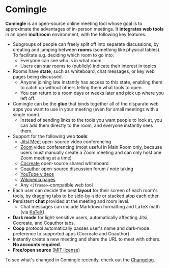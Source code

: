 # Comingle

**Comingle** is an open-source online meeting tool
whose goal is to approximate the advantages of in-person meetings.
It **integrates web tools** in an open **multiroom** environment,
with the following key features:

* Subgroups of people can freely split off into separate discussions, by
  creating and jumping between **rooms** (something like physical tables).
  To facilitate e.g. deciding which room to go into:
  * Everyone can see who is in what room
  * Users can star rooms to (publicly) indicate their interest in topics
* Rooms have **state**, such as whiteboard, chat messages,
  or key web pages being discussed.
  * Anyone joining late instantly has access to this state,
    enabling them to catch up without others telling them what tools to open.
  * You can return to a room days or weeks later and pick up where you left off.
* Comingle can be the **glue** that binds together all of the disparate
  web apps you want to use in your meeting
  (even for small meetings with a single room).
  * Instead of sending links to the tools you want people to look at,
    you can add them directly to the room, and everyone instantly sees them.
* Support for the following web **tools**:
  * [Jitsi Meet](https://meet.jit.si/)
    open-source video conferencing
  * [Zoom](https://zoom.us) video conferencing
    (most useful in Main Room only, because users must manually create a
    Zoom meeting and can only host one Zoom meeting at a time)
  * [Cocreate](https://github.com/edemaine/cocreate)
    open-source shared whiteboard
  * [Coauthor](https://github.com/edemaine/coauthor)
    open-source discussion forum / note taking
  * [YouTube videos](https://www.youtube.com/)
  * [Wikipedia pages](https://en.wikipedia.org/)
  * Any `<iframe>`-compatible web tool
* Each user can decide the best **layout** for their screen of each room's
  tools, by dragging tabs to be side-by-side or stacked atop each other.
* Persistent **chat** provided at the meeting and room level.
  * Chat messages can include Markdown formatting and LaTeX math
    (via [KaTeX](https://katex.org)).
* **Dark mode** for light-sensitive users, automatically affecting
  Jitsi, Cocreate, and Coauthor tabs.
* **Coop** protocol automatically passes user's name and dark-mode preference
  to supported apps (Cocreate and Coauthor).
* Instantly create a new meeting and share the URL to meet with others.
  **No accounts required**.
* **Free/open source** ([MIT license](LICENSE))

To see what's changed in Comingle recently, check out the
[Changelog](CHANGELOG.md).
